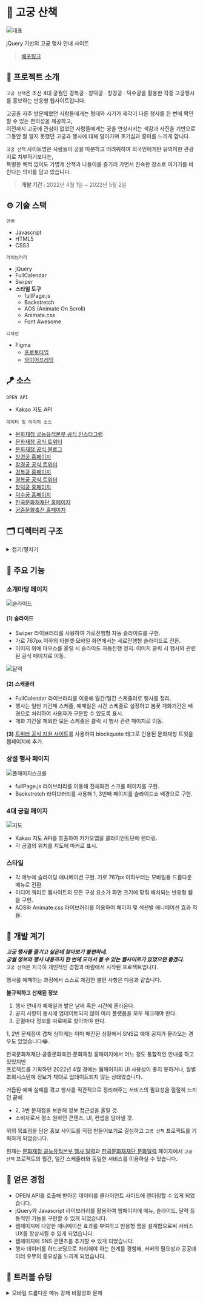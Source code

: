 # 🌺 고궁 산책
![대표](https://user-images.githubusercontent.com/100406001/236392408-f57cf4d7-4cae-4a8e-ae54-3a3e1389ffbe.png)

jQuery 기반의 고궁 행사 안내 사이트

> [배포링크](https://sowonhan.github.io/walking_palace/)

## 🐲 프로젝트 소개

`고궁 산책`은 조선 4대 궁궐인 경복궁 · 창덕궁 · 창경궁 · 덕수궁을 활용한 각종 고궁행사를 홍보하는 반응형 웹사이트입니다.

고궁을 자주 방문해왔던 사람들에게는 형태와 시기가 제각기 다른 행사를 한 번에 확인할 수 있는 편의성을 제공하고,  
이전까지 고궁에 관심이 없었던 사람들에게는 궁을 연상시키는 색감과 사진을 기반으로 그동안 잘 알지 못했던 고궁과 행사에 대해 알아가며 호기심과 흥미를 느끼게 합니다.

`고궁 산책` 사이트명은 사람들이 궁을 따분하고 어려워하여 외국인에게만 유의미한 관광지로 치부하기보다는,  
특별한 목적 없이도 가볍게 산책과 나들이를 즐기러 가면서 친숙한 장소로 여기기를 바란다는 의미를 담고 있습니다.

> **개발 기간** : 2022년 4월 1일 ~ 2022년 5월 2일

## ⚙ 기술 스택

`언어`

- Javascript
- HTML5
- CSS3

`라이브러리`

- jQuery
- FullCalendar
- Swiper
- **스타일 도구**
  - fullPage.js
  - Backstretch
  - AOS (Animate On Scroll)
  - Animate.css
  - Font Awesome

`디자인`
- Figma
  - [프로토타입](https://www.figma.com/file/O3UILD43EN71akDOHvigZz/Walking-Palace?type=design&t=apdwRn1l4K5w55t0-1)
  - [와이어프레임](https://www.figma.com/file/JH8CS83vniO3g93LiVKhVY/Walking-Palace_%EC%99%80%EC%9D%B4%EC%96%B4%ED%94%84%EB%A0%88%EC%9E%84?type=design&t=apdwRn1l4K5w55t0-1)

## 🪁 소스

`OPEN API`

- Kakao 지도 API

`데이터 및 이미지 소스`

- [문화재청 궁능유적본부 공식 인스타그램](https://www.instagram.com/royalpalaces_tombs/)
- [문화재청 공식 트위터](https://twitter.com/chlove_u)
- [문화재청 공식 블로그](https://blog.naver.com/chagov)
- [창경궁 홈페이지](http://cgg.cha.go.kr/agapp/main/index.do?siteCd=CGG)
- [창경궁 공식 트위터](https://twitter.com/cgglove)
- [경복궁 홈페이지](http://www.royalpalace.go.kr/)
- [경복궁 공식 트위터](https://twitter.com/royalpalacego)
- [창덕궁 홈페이지](http://www.cdg.go.kr/default.jsp)
- [덕수궁 홈페이지](https://deoksugung.go.kr/)
- [한국문화재재단 홈페이지](https://www.chf.or.kr/chf)
- [궁중문화축전 홈페이지](https://www.chf.or.kr/fest)

## 🗂 디렉터리 구조

<details>
  <summary>접기/펼치기</summary>

    📦walking_palace
    ┣ 📂css
    ┃ ┣ 📜all_time.css
    ┃ ┣ 📜common.css
    ┃ ┣ 📜detail.css
    ┃ ┣ 📜main.css
    ┃ ┗ 📜reset.css
    ┣ 📂images
    ┣ 📂javascript
    ┃ ┣ 📜all_time.js : 상설행사 페이지의 전체화면 스크롤 및 슬라이드 설정 코드
    ┃ ┣ 📜common.js : 메뉴, resize 과부하 방지 등 공용 코드
    ┃ ┗ 📜main.js : 기본 index 페이지의 슬라이드와 달력 설정 코드
    ┣ 📂library
    ┃ ┣ 📂aos
    ┃ ┣ 📂fontawesome-free-6.1.1-web
    ┃ ┣ 📂fullcalendar-5.10.2
    ┃ ┣ 📂fullpage
    ┃ ┗ 📂jquery
    ┣ 📂pages
    ┃ ┣ 📜all_time.html
    ┃ ┣ 📜changdeok.html
    ┃ ┣ 📜changgyeong.html
    ┃ ┣ 📜deoksu.html
    ┃ ┗ 📜gyeongbok.html
    ┣ 📜index.html
    ┣ 📜memo.txt : 사이트에 사용된 색상 코드
    ┗ 📜README.md

</details>

## 🌲 주요 기능

### 소개마당 페이지

![슬라이드](https://user-images.githubusercontent.com/100406001/236392473-d14470b1-4c5d-438c-b1bc-2daccc89e5c2.gif)

#### (1) 슬라이드
 - Swiper 라이브러리를 사용하여 가로진행형 자동 슬라이드를 구현. 
 - 가로 767px 이하의 타블렛·모바일 화면에서는 세로진행형 슬라이드로 전환.
 - 이미지 위에 마우스를 올릴 시 슬라이드 자동진행 정지. 이미지 클릭 시 행사와 관련된 공식 페이지로 이동.

![달력](https://user-images.githubusercontent.com/100406001/236392569-a356ee02-31ec-4a3a-ad1b-a784cb7305f4.gif)

#### (2) 스케줄러
 - FullCalendar 라이브러리를 이용해 월간/일간 스케줄러로 행사를 정리.
 - 행사는 일반 기간제 스케줄, 예매일은 시간 스케줄로 설정하고 봄꽃 개화기간은 배경으로 처리하여 사용자가 구분할 수 있도록 표시.
 - 개화 기간을 제외한 모든 스케줄은 클릭 시 행사 관련 페이지로 이동.

**(3)** [트위터 공식 지원 사이트](https://publish.twitter.com/)를 사용하여 blockquote 태그로 인용된 문화재청 트윗을 웹페이지에 추가.

### 상설 행사 페이지

![풀페이지스크롤](https://user-images.githubusercontent.com/100406001/236396518-5e2b0a44-f5e6-4d02-9aad-d306610b0cdd.gif)

- fullPage.js 라이브러리를 이용해 전체화면 스크롤 페이지를 구현.
- Backstretch 라이브러리를 사용해 1, 3번째 페이지를 슬라이드쇼 배경으로 구현.


### 4대 궁궐 페이지

![지도](https://user-images.githubusercontent.com/100406001/236399649-2551d036-d324-4f98-becd-c1749558a48c.gif)

  - Kakao 지도 API를 호출하여 카카오맵을 클라이언트단에 렌더링.
  - 각 궁궐의 위치를 지도에 마커로 표시.

### 스타일

- 각 메뉴에 슬라이딩 애니메이션 구현. 가로 767px 이하부터는 모바일용 드롭다운 메뉴로 전환.
- 미디어 쿼리로 웹사이트의 모든 구성 요소가 화면 크기에 맞춰 배치되는 반응형 웹을 구현.
- AOS와 Animate.css 라이브러리를 이용하여 페이지 및 섹션별 애니메이션 효과 적용.

## 🌸 개발 계기

***고궁 행사를 즐기고 싶은데 찾아보기 불편하네.***  
***궁궐 정보와 행사 내용까지 한 번에 모아서 볼 수 있는 웹사이트가 있었으면 좋겠다.***  
`고궁 산책`은 지극히 개인적인 경험과 바람에서 시작된 프로젝트입니다.

행사를 예매하는 과정에서 스스로 체감한 불편 사항은 다음과 같습니다.

**불규칙하고 산재된 정보**

1. 행사 안내가 예매일과 밭은 날짜 혹은 시간에 올라온다.
2. 공지 사항이 동시에 업데이트되지 않아 여러 플랫폼을 모두 체크해야 한다.
3. 궁궐마다 정보를 따로따로 찾아봐야 한다. 

1, 2번 문제점이 겹쳐 심하게는 이미 매진된 상황에서 SNS로 예매 공지가 올라오는 경우도 있었습니다😂.

한국문화재재단·궁중문화축전·문화재청 홈페이지에서 어느 정도 통합적인 안내를 하고 있었지만  
프로젝트를 기획하던 2022년 4월 경에는 웹페이지의 UI 사용성이 좋지 못하거나, 월별 조회시스템에 정보가 제대로 업데이트되지 않는 상태였습니다.

거듭된 예매 실패를 겪고 행사를 직관적으로 정리해주는 서비스의 필요성을 절절히 느끼던 끝에

- 2, 3번 문제점을 보완해 정보 접근성을 올릴 것.
- 소비자로서 평소 원하던 콘텐츠, UI, 컨셉을 담아낼 것.

위의 목표점을 담은 홍보 사이트를 직접 만들어보기로 결심하고 `고궁 산책` 프로젝트를 기획하게 되었습니다.

현재는 [문화재청 궁능유적본부 행사 달력](http://royal.cha.go.kr/public/EVENT/RptcEventCalendar.do?pageNo=2100000&siteCd=RPTC)과 [한국문화재재단 문화달력](https://www.chf.or.kr/cont/calendar/all/month/menu/363) 페이지에서 `고궁 산책` 프로젝트의 월간, 일간 스케줄러와 동일한 서비스를 이용하실 수 있습니다.

## 🌳 얻은 경험

- OPEN API를 호출해 받아온 데이터를 클라이언트 사이드에 렌더링할 수 있게 되었습니다.
- jQuery와 Javascript 라이브러리를 활용하여 웹페이지에 메뉴, 슬라이드, 달력 등 동적인 기능을 구현할 수 있게 되었습니다.
- 웹페이지에 다양한 애니메이션 효과를 부여하고 반응형 웹을 설계함으로써 서비스 UX를 향상시킬 수 있게 되었습니다.
- 웹페이지에 SNS 콘텐츠를 추가할 수 있게 되었습니다.
- 행사 데이터를 하드코딩으로 처리해야 하는 한계를 경험해, 서버의 필요성과 공공데이터 유무의 중요성을 느끼게 되었습니다.

## 🏹 트러블 슈팅

<details>
  <summary>모바일 드롭다운 메뉴 강제 비활성화 문제</summary>
  
  - 모바일 드롭다운 메뉴를 활성화시킨 상태에서 브라우저 너비를 768px 이상으로 늘렸을 때, 드롭다운 메뉴가 계속 활성화된 채로 유지되는 오류를 발견했습니다.
  - window에서 resize 이벤트가 발생할 때마다 브라우저 창 내부의 너비를 확인하고 768 이상이 될 경우 드롭다운 메뉴를 사라지게 하는 jQuery 함수를 만들어 문제를 해결했습니다.

  </details>
